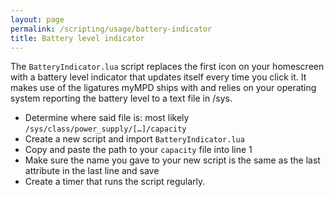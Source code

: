 ```yaml
---
layout: page
permalink: /scripting/usage/battery-indicator
title: Battery level indicator
---
```


The `BatteryIndicator.lua` script replaces the first icon on your homescreen with a battery level indicator that updates itself every time you click it. It makes use of the ligatures myMPD ships with and relies on your operating system reporting the battery level to a text file in /sys.

- Determine where said file is: most likely `/sys/class/power_supply/[…]/capacity`
- Create a new script and import `BatteryIndicator.lua`
- Copy and paste the path to your `capacity` file into line 1
- Make sure the name you gave to your new script is the same as the last attribute in the last line and save
- Create a timer that runs the script regularly.
